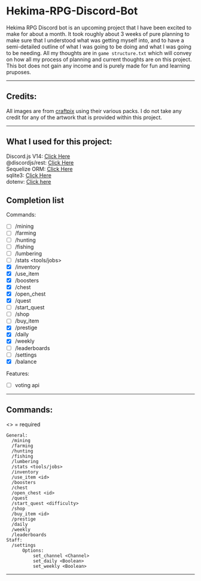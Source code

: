 # Hekima-RPG-Discord-Bot

Hekima RPG Discord bot is an upcoming project that I have been excited to make for about a month. It took roughly about 3 weeks 
of pure planning to make sure that I understood what was getting myself into, and to have a semi-detailed outline of what I was
going to be doing and what I was going to be needing. All my thoughts are in `game structure.txt` which will convey on how all 
my process of planning and current thoughts are on this project. This bot does not gain any income and is purely made for fun and 
learning pruposes.

----------
## Credits:
All images are from [craftpix](https://craftpix.net/) using their various packs. 
I do not take any credit for any of the artwork that is provided within this project.

----------
## What I used for this project:  
Discord.js V14: [Click Here](https://www.npmjs.com/package/discord.js?source=post_page-----7b5fe27cb6fa----------------------)  
@discordjs/rest: [Click Here](https://www.npmjs.com/package/@discordjs/rest)  
Sequelize ORM: [Click Here](https://www.npmjs.com/package/sequelize)  
sqlite3: [Click Here](https://www.npmjs.com/package/sqlite3)  
dotenv: [Click here](https://www.npmjs.com/package/dotenv)

## Completion list

Commands:
- [ ] /mining
- [ ] /farming  
- [ ] /hunting  
- [ ] /fishing  
- [ ] /lumbering  
- [ ] /stats <tools/jobs>  
- [x] /inventory  
- [x] /use_item <id>  
- [x] /boosters  
- [x] /chest  
- [x] /open_chest <type>  
- [x] /quest  
- [ ] /start_quest <difficulty>    
- [ ] /shop  
- [ ] /buy_item <id>  
- [x] /prestige  
- [x] /daily  
- [x] /weekly  
- [ ] /leaderboards  
- [ ] /settings
- [x] /balance  
  
Features:  
- [ ] voting api

----------
## Commands:

<> = required
```
General:
  /mining
  /farming
  /hunting
  /fishing
  /lumbering
  /stats <tools/jobs>
  /inventory
  /use_item <id>
  /boosters
  /chest
  /open_chest <id>
  /quest
  /start_quest <difficulty>
  /shop
  /buy_item <id>
  /prestige
  /daily
  /weekly
  /leaderboards
Staff:
  /settings
      Options:
          set_channel <Channel>
          set_daily <Boolean>
          set_weekly <Boolean>
```
----------
